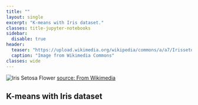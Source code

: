 ```yaml
---
title: ""
layout: single
excerpt: "K-means with Iris dataset."
classes: title-jupyter-notebooks
sidebar:
  disable: true
header:
  teaser: "https://upload.wikimedia.org/wikipedia/commons/a/a7/Irissetosa1.jpg"
  caption: "Image from Wikimedia Commons"
classes: wide
---
```


<!-- <div class="inline-image-wrapper">
  <a href="https://commons.wikimedia.org/wiki/File:Irissetosa1.jpg" target="_blank" rel="noopener noreferrer">
    <img src="https://upload.wikimedia.org/wikipedia/commons/a/a7/Irissetosa1.jpg" alt="Iris Setosa Flower" class="inline-image-clickable">
  </a>
  <div class="image-caption-overlay">Image from Wikimedia Commons</div>
</div> -->


<div class="inline-image-wrapper">
  <img src="https://upload.wikimedia.org/wikipedia/commons/a/a7/Irissetosa1.jpg" alt="Iris Setosa Flower" class="inline-image-clickable">
  <a href="https://commons.wikimedia.org/wiki/File:Irissetosa1.jpg" target="_blank" rel="noopener noreferrer" class="image-overlay-link">
    source: From Wikimedia
  </a>
</div>


<div>
   <h2 class="title-jupyter-notebooks">K-means with Iris dataset</h2>
</div>

<div class="gist-container">
  <script src="https://gist.github.com/sablinavis/3fe5c4a7b585a51ce7eeb15ea06d7a99.js"></script>
</div>

<script>
  window.addEventListener('load', function () {
    // Wait a moment for the iframe to load
    setTimeout(() => {
      const gistIframe = document.querySelector('.gist-container iframe');
      if (gistIframe) {
        // Try to set a bigger height manually
        gistIframe.style.height = '1000px'; // or whatever value works best
      }
    }, 1000); // delay to allow iframe to load
  });
</script>
